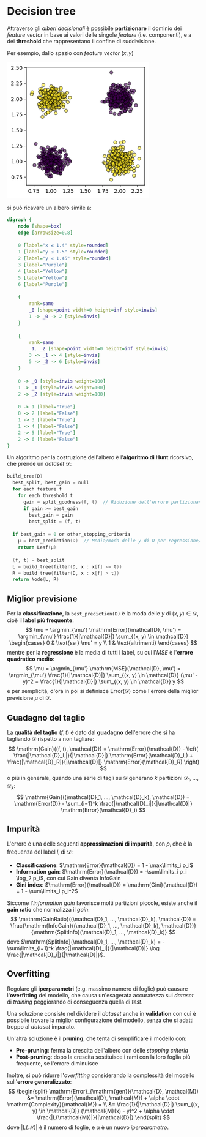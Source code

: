 # Decision tree


Attraverso gli _alberi decisionali_ è possibile **partizionare** il dominio dei _feature vector_ in base ai valori delle singole _feature_ (i.e. componenti), e a dei **threshold** che rappresentano il confine di suddivisione.

Per esempio, dallo spazio con _feature vector_ $(x, y)$

![Dati in cluster opposti](assets/01.png)

si può ricavare un albero simile a:

```dot process
digraph {
	node [shape=box]
	edge [arrowsize=0.8]

	0 [label="x ≤ 1.4" style=rounded]
	1 [label="y ≤ 1.5" style=rounded]
	2 [label="y ≤ 1.45" style=rounded]
	3 [label="Purple"]
	4 [label="Yellow"]
	5 [label="Yellow"]
	6 [label="Purple"]

	{
		rank=same
		_0 [shape=point width=0 height=inf style=invis]
		1 -> _0 -> 2 [style=invis]
	}

	{
		rank=same
		_1, _2 [shape=point width=0 height=inf style=invis]
		3 -> _1 -> 4 [style=invis]
		5 -> _2 -> 6 [style=invis]
	}

	0 -> _0 [style=invis weight=100]
	1 -> _1 [style=invis weight=100]
	2 -> _2 [style=invis weight=100]

	0 -> 1 [label="True"]
	0 -> 2 [label="False"]
	1 -> 3 [label="True"]
	1 -> 4 [label="False"]
	2 -> 5 [label="True"]
	2 -> 6 [label="False"]
}
```

Un algoritmo per la costruzione dell'albero è l'**algoritmo di Hunt** ricorsivo, che prende un _dataset_ $\mathcal{D}$:
```c
build_tree(D)
  best_split, best_gain = null
  for each feature f
    for each threshold t
      gain = split_goodness(f, t)  // Riduzione dell'errore partizionando per (f <= t)
      if gain >= best_gain
        best_gain = gain
        best_split = (f, t)

  if best_gain = 0 or other_stopping_criteria
    μ = best_prediction(D)  // Media/moda delle y di D per regressione/classificazione
    return Leaf(μ)

  (f, t) = best_split
  L = build_tree(filter(D, x : x[f] <= t))
  R = build_tree(filter(D, x : x[f] > t))
  return Node(L, R)
```

## Miglior previsione

Per la **classificazione**, la `best_prediction(D)` è la moda delle $y$ di $(x, y) \in \mathcal{D}$, cioè il **label più frequente**:
$$
\mu = \argmin_{\mu'} \mathrm{Error}(\mathcal{D}, \mu') =
\argmin_{\mu'} \frac{1}{|\mathcal{D}|} \sum_{(x, y) \in \mathcal{D}}
\begin{cases}
0 & \text{se } \mu' = y \\
1 & \text{altrimenti}
\end{cases}
$$
mentre per la **regressione** è la media di tutti i label, su cui l'_MSE_ è l'**errore quadratico medio**:
$$
\mu = \argmin_{\mu'} \mathrm{MSE}(\mathcal{D}, \mu') =
\argmin_{\mu'} \frac{1}{|\mathcal{D}|} \sum_{(x, y) \in \mathcal{D}} (\mu' - y)^2 =
\frac{1}{|\mathcal{D}|} \sum_{(x, y) \in \mathcal{D}} y
$$
e per semplicità, d'ora in poi si definisce $\mathrm{Error}(\mathcal{D})$ come l'errore della miglior previsione $\mu$ di $\mathcal{D}$.

## Guadagno del taglio

La **qualità del taglio** $(f, t)$ è dato dal **guadagno** dell'errore che si ha tagliando $\mathcal{D}$ rispetto a non tagliare:
$$
\mathrm{Gain}((f, t), \mathcal{D}) = \mathrm{Error}(\mathcal{D}) -
\left(
\frac{|\mathcal{D}_L|}{|\mathcal{D}|} \mathrm{Error}(\mathcal{D}_L) +
\frac{|\mathcal{D}_R|}{|\mathcal{D}|} \mathrm{Error}(\mathcal{D}_R)
\right)
$$
o più in generale, quando una serie di tagli su $\mathcal{D}$ generano $k$ partizioni $\mathcal{D}_1, ..., \mathcal{D}_k$:
$$
\mathrm{Gain}((\mathcal{D}_1, ..., \mathcal{D}_k), \mathcal{D}) = \mathrm{Error(D)} - \sum_{i=1}^k \frac{|\mathcal{D}_i|}{|\mathcal{D}|} \mathrm{Error}(\mathcal{D}_i)
$$

## Impurità

L'errore è una delle seguenti **approssimazioni di impurità**, con $p_i$ che è la frequenza del label $l_i$ di $\mathcal{D}$:
- **Classificazione**: $\mathrm{Error}(\mathcal{D}) = 1 - \max\limits_i p_i$
- **Information gain**: $\mathrm{Error}(\mathcal{D}) = -\sum\limits_i p_i \log_2 p_i$, con cui $\mathrm{Gain}$ diventa $\mathrm{InfoGain}$
- **Gini index**: $\mathrm{Error}(\mathcal{D}) = \mathrm{Gini}(\mathcal{D}) = 1 - \sum\limits_i p_i^2$

Siccome l'_information gain_ favorisce molti partizioni piccole, esiste anche il **gain ratio** che normalizza il _gain_:
$$
\mathrm{GainRatio}((\mathcal{D}_1, ..., \mathcal{D}_k), \mathcal{D}) = \frac{\mathrm{InfoGain}((\mathcal{D}_1, ..., \mathcal{D}_k), \mathcal{D})}{\mathrm{SplitInfo}(\mathcal{D}_1, ..., \mathcal{D}_k)}
$$
dove $\mathrm{SplitInfo}(\mathcal{D}_1, ..., \mathcal{D}_k) = -\sum\limits_{i=1}^k \frac{|\mathcal{D}_i|}{|\mathcal{D}|} \log \frac{|\mathcal{D}_i|}{|\mathcal{D}|}$.

## Overfitting

Regolare gli **iperparametri** (e.g. massimo numero di foglie) può causare l'**overfitting** del modello, che causa un'esagerata accuratezza sul _dataset_ di _training_ peggiorando di conseguenza quella di _test_.

Una soluzione consiste nel dividere il _dataset_ anche in **validation** con cui è possibile trovare la miglior configurazione del modello, senza che si adatti troppo al _dataset_ imparato.

Un'altra soluzione è il **pruning**, che tenta di semplificare il modello con:
- **Pre-pruning**: ferma la crescita dell'albero con delle _stopping criteria_
- **Post-pruning**: dopo la crescita sostituisce i rami con la loro foglia più frequente, se l'errore diminuisce

Inoltre, si può ridurre l'_overfitting_ considerando la complessità del modello sull'**errore generalizzato**:
$$
\begin{split}
\mathrm{Error}_{\mathrm{gen}}(\mathcal{D}, \mathcal{M}) &= \mathrm{Error}(\mathcal{D}, \mathcal{M}) + \alpha \cdot \mathrm{Complexity}(\mathcal{M}) = \\
&= \frac{1}{|\mathcal{D}|} \sum_{(x, y) \in \mathcal{D}} (\mathcal{M}(x) - y)^2 + \alpha \cdot \frac{|L(\mathcal{M})|}{|\mathcal{D}|}
\end{split}
$$
dove $|L(\mathcal{M})|$ è il numero di foglie, e $\alpha$ è un nuovo _iperparametro_.
